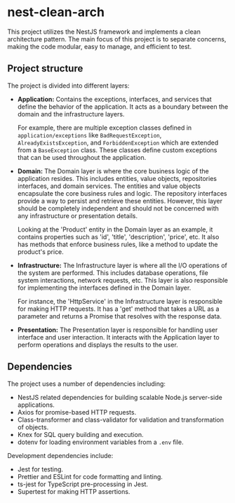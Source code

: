 # nest-clean-arch

This project utilizes the NestJS framework and implements a clean architecture pattern. The main focus of this project is to separate concerns, making the code modular, easy to manage, and efficient to test. 

## Project structure

The project is divided into different layers:

- **Application:** Contains the exceptions, interfaces, and services that define the behavior of the application. It acts as a boundary between the domain and the infrastructure layers.

    For example, there are multiple exception classes defined in `application/exceptions` like `BadRequestException`, `AlreadyExistsException`, and `ForbiddenException` which are extended from a `BaseException` class. These classes define custom exceptions that can be used throughout the application.


- **Domain:** The Domain layer is where the core business logic of the application resides. This includes entities, value objects, repositories interfaces, and domain services. The entities and value objects encapsulate the core business rules and logic. The repository interfaces provide a way to persist and retrieve these entities. However, this layer should be completely independent and should not be concerned with any infrastructure or presentation details.

    Looking at the 'Product' entity in the Domain layer as an example, it contains properties such as 'id', 'title', 'description', 'price', etc. It also has methods that enforce business rules, like a method to update the product's price.

- **Infrastructure:** The Infrastructure layer is where all the I/O operations of the system are performed. This includes database operations, file system interactions, network requests, etc. This layer is also responsible for implementing the interfaces defined in the Domain layer.

    For instance, the 'HttpService' in the Infrastructure layer is responsible for making HTTP requests. It has a 'get' method that takes a URL as a parameter and returns a Promise that resolves with the response data.

- **Presentation:** The Presentation layer is responsible for handling user interface and user interaction. It interacts with the Application layer to perform operations and displays the results to the user.

## Dependencies

The project uses a number of dependencies including:

- NestJS related dependencies for building scalable Node.js server-side applications.
- Axios for promise-based HTTP requests.
- Class-transformer and class-validator for validation and transformation of objects.
- Knex for SQL query building and execution.
- dotenv for loading environment variables from a `.env` file.

Development dependencies include:

- Jest for testing.
- Prettier and ESLint for code formatting and linting.
- ts-jest for TypeScript pre-processing in Jest.
- Supertest for making HTTP assertions.
